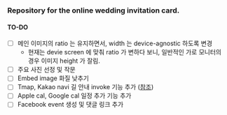 ### Repository for the online wedding invitation card.

#### TO-DO
- [ ] 메인 이미지의 ratio 는 유지하면서, width 는 device-agnostic 하도록 변경
  - 현재는 devie screen 에 맞춰 ratio 가 변하다 보니, 일반적인 가로 모니터의 경우 이미지 height 가 잘림.
- [ ] 주요 사진 선정 및 작문
- [ ] Embed image 화질 낮추기
- [ ] Tmap, Kakao navi 길 안내 invoke 기능 추가 ([참조](https://community.openapi.sk.com/t/tmap/9170/2))
- [ ] Apple cal, Google cal 일정 추가 기능 추가
- [ ] Facebook event 생성 및 댓글 링크 추가
